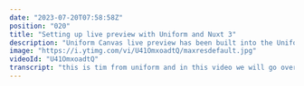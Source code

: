 ```yaml
---
date: "2023-07-20T07:58:58Z"
position: "020"
title: "Setting up live preview with Uniform and Nuxt 3"
description: "Uniform Canvas live preview has been built into the Uniform Nuxt module and utilizes Nuxt's native preview functionality. This video shows you how to set it up.\n\nWant to get started with Nuxt 3 and Uniform? \nhttps://uniform.dev/blogs/uniforms-latest-sdk-fully-supports-vue-3-and-nuxt-3\n\nDocs: https://docs.uniform.app/guides/composition/live-preview#nuxt-3\nGet a free account: https://uniform.dev/free\nJoin our Discord: https://uniform.to/discord\n\nMore info:\nWe are excited to announce that the Uniform SDK is ready for Vue 3 and Nuxt 3. Today's ever-expanding landscape of headless products demands that developers somehow connect them all. Wouldn't it be cool if you had one SDK that takes care of connecting up these different APIs? Uniform is a new category of product. It lets you take control of your stack, so creating composable architecture becomes a breeze! \n\nIt enables content editors to drag and drop content from headless sources to create page compositions. Without the help of developers, they can add or remove integrations, do an A/B test or personalize across multiple headless products. Want to change up your CMS? The front end stays the same. You can retrieve a page composition through an SDK function, query, and map data as you prefer, and pass it as props to your components. It works with SSG, SSR, Edge functions, and everything in between."
image: "https://i.ytimg.com/vi/U41OmxoadtQ/maxresdefault.jpg"
videoId: "U41OmxoadtQ"
transcript: "this is tim from uniform and in this video we will go over how you set up live preview mode when you have a next project running on uniform so in the browser here you can see this is my composition but there is no preview button that you normally see in our demos so let's set it up so we're going to our settings then we go canvas settings and then here's a url that you can paste and so basically what i've now done is i set it to press kit to timbenix.dev which is my production site and then i do question mark preview equals true so a query string with preview equals true and that's all you need to do for the next sdk of uniform to setup preview for you nothing else of course maybe it's not the smartest move to add your preview capabilities to your production site so you can also make another site where you deploy your same project and then set that to preview anyways let's save and let's have a look how this works so we're going back to that page and you can see that the preview button has now appeared so let's click it all right we're up and running and so you can see there's also preview equals true there's a slug and an id of the composition so the sdk knows what to render let's actually just change the image here of my hero and so now let's go and select this lovely french dude and maybe add the change the title when you hit save the preview is now updated and you should be aware if you are in preview mode it will be reading the draft state of your composition but when you are in non-preview mode it always looks at the published version and there you go that is preview for you cheers"
---
```


